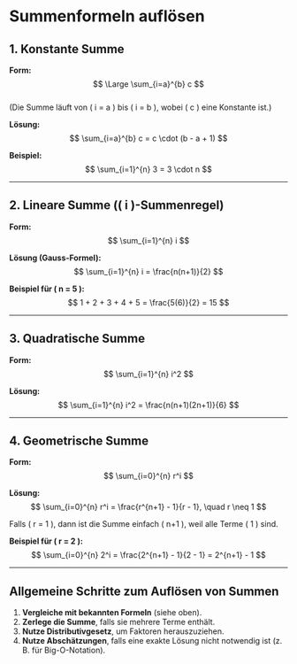 # Summenformeln auflösen

## 1. Konstante Summe
**Form:**  
$$
\Large \sum_{i=a}^{b} c
$$  
(Die Summe läuft von \( i = a \) bis \( i = b \), wobei \( c \) eine Konstante ist.)  

**Lösung:**  
$$
\sum_{i=a}^{b} c = c \cdot (b - a + 1)
$$  

**Beispiel:**  
$$
\sum_{i=1}^{n} 3 = 3 \cdot n
$$

---

## 2. Lineare Summe (\( i \)-Summenregel)
**Form:**  
$$
\sum_{i=1}^{n} i
$$  

**Lösung (Gauss-Formel):**  
$$
\sum_{i=1}^{n} i = \frac{n(n+1)}{2}
$$  

**Beispiel für \( n = 5 \):**  
$$
1 + 2 + 3 + 4 + 5 = \frac{5(6)}{2} = 15
$$

---

## 3. Quadratische Summe
**Form:**  
$$
\sum_{i=1}^{n} i^2
$$  

**Lösung:**  
$$
\sum_{i=1}^{n} i^2 = \frac{n(n+1)(2n+1)}{6}
$$  

---

## 4. Geometrische Summe
**Form:**  
$$
\sum_{i=0}^{n} r^i
$$  

**Lösung:**  
$$
\sum_{i=0}^{n} r^i = \frac{r^{n+1} - 1}{r - 1}, \quad r \neq 1
$$  

Falls \( r = 1 \), dann ist die Summe einfach \( n+1 \), weil alle Terme \( 1 \) sind.  

**Beispiel für \( r = 2 \):**  
$$
\sum_{i=0}^{n} 2^i = \frac{2^{n+1} - 1}{2 - 1} = 2^{n+1} - 1
$$

---

## Allgemeine Schritte zum Auflösen von Summen
1. **Vergleiche mit bekannten Formeln** (siehe oben).
2. **Zerlege die Summe**, falls sie mehrere Terme enthält.
3. **Nutze Distributivgesetz**, um Faktoren herauszuziehen.
4. **Nutze Abschätzungen**, falls eine exakte Lösung nicht notwendig ist (z. B. für Big-O-Notation). 
